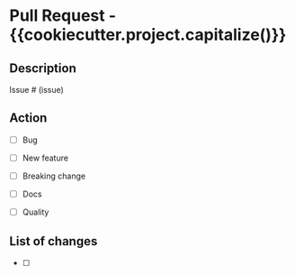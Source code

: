 # Pull Request - {{cookiecutter.project.capitalize()}}

## Description



Issue # (issue)

## Action

- [ ] Bug
- [ ] New feature
- [ ] Breaking change
- [ ] Docs
- [ ] Quality


## List of changes

- [ ] 
